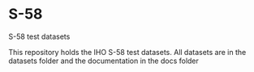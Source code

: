 # S-58
S-58 test datasets

This repository holds the IHO S-58 test datasets. All datasets are in the datasets folder and the documentation in the docs folder
